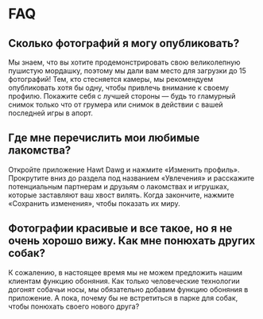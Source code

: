 # FAQ

## Сколько фотографий я могу опубликовать?

Мы знаем, что вы хотите продемонстрировать свою великолепную пушистую мордашку, поэтому мы дали вам место для загрузки до 15 фотографий!
Тем, кто стесняется камеры, мы рекомендуем опубликовать хотя бы одну, чтобы привлечь внимание к своему профилю.
Покажите себя с лучшей стороны — будь то гламурный снимок только что от грумера или снимок в действии с вашей последней игры в апорт.

## Где мне перечислить мои любимые лакомства?

Откройте приложение Hawt Dawg и нажмите «Изменить профиль».
Прокрутите вниз до раздела под названием «Увлечения» и расскажите потенциальным партнерам и друзьям о лакомствах и игрушках, которые заставляют ваш хвост вилять.
Когда закончите, нажмите «Сохранить изменения», чтобы показать их миру.

## Фотографии красивые и все такое, но я не очень хорошо вижу. Как мне понюхать других собак?

К сожалению, в настоящее время мы не можем предложить нашим клиентам функцию обоняния.
Как только человеческие технологии догонят собачьи носы, мы обязательно добавим функцию обоняния в приложение.
А пока, почему бы не встретиться в парке для собак, чтобы понюхать своего нового друга?
